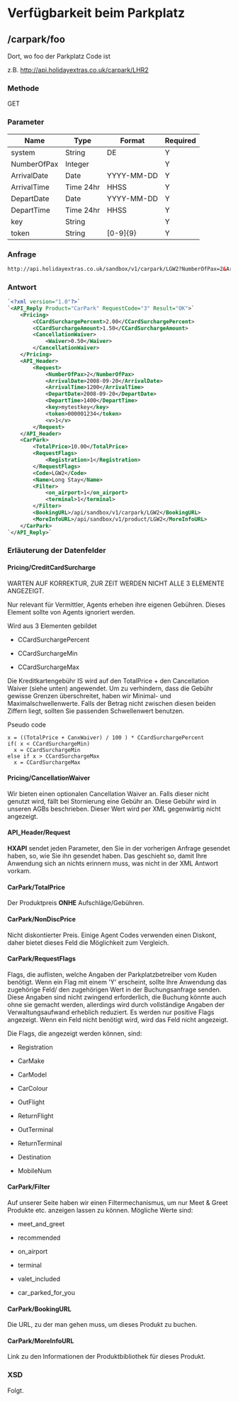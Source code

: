 # Verfügbarkeit beim Parkplatz








## /carpark/foo

Dort, wo foo der Parkplatz Code ist

z.B. http://api.holidayextras.co.uk/carpark/LHR2


### Methode

GET










### Parameter

 | Name        | Type      | Format     | Required | 
 | ----        | ----      | ------     | -------- | 
 | system      | String    | DE         | Y        | 
 | NumberOfPax | Integer   |            | Y        | 
 | ArrivalDate | Date      | YYYY-MM-DD | Y        | 
 | ArrivalTime | Time 24hr | HHSS       | Y        | 
 | DepartDate  | Date      | YYYY-MM-DD | Y        | 
 | DepartTime  | Time 24hr | HHSS       | Y        | 
 | key         | String    |            | Y        | 
 | token       | String    | [0-9]{9}   | Y        | 






### Anfrage

```html
http://api.holidayextras.co.uk/sandbox/v1/carpark/LGW2?NumberOfPax=2&ArrivalDate=2008-09-20&ArrivalTime=1200&DepartDate=2008-09-20&DepartTime=1400&key=mytestkey&token=000001234
```









### Antwort

```xml
`<?xml version="1.0"?>`
`<API_Reply Product="CarPark" RequestCode="3" Result="OK">`
	<Pricing>
		<CCardSurchargePercent>2.00</CCardSurchargePercent>
		<CCardSurchargeAmount>1.50</CCardSurchargeAmount>
		<CancellationWaiver>
			<Waiver>0.50</Waiver>
		</CancellationWaiver>
	</Pricing>
	<API_Header>
		<Request>
			<NumberOfPax>2</NumberOfPax>
			<ArrivalDate>2008-09-20</ArrivalDate>
			<ArrivalTime>1200</ArrivalTime>
			<DepartDate>2008-09-20</DepartDate>
			<DepartTime>1400</DepartTime>
			<key>mytestkey</key>
			<token>000001234</token>
			<v>1</v>
		</Request>
	</API_Header>
	<CarPark>
		<TotalPrice>10.00</TotalPrice>
		<RequestFlags>
			<Registration>1</Registration>
		</RequestFlags>
		<Code>LGW2</Code>
		<Name>Long Stay</Name>
		<Filter>
			<on_airport>1</on_airport>
			<terminal>1</terminal>
		</Filter>
		<BookingURL>/api/sandbox/v1/carpark/LGW2</BookingURL>
		<MoreInfoURL>/api/sandbox/v1/product/LGW2</MoreInfoURL>
	</CarPark>
`</API_Reply>`


```





### Erläuterung der Datenfelder


#### Pricing/CreditCardSurcharge

WARTEN AUF KORREKTUR, ZUR ZEIT WERDEN NICHT ALLE 3 ELEMENTE ANGEZEIGT.

Nur relevant für Vermittler, Agents erheben ihre eigenen Gebühren. Dieses Element sollte von Agents ignoriert werden.

Wird aus 3 Elementen gebildet

*  CCardSurchargePercent

*  CCardSurchargeMin

*  CCardSurchargeMax

Die Kreditkartengebühr IS wird auf den TotalPrice + den Cancellation Waiver (siehe unten) angewendet. Um zu verhindern, dass die Gebühr gewisse Grenzen überschreitet, haben wir Minimal- und Maximalschwellenwerte. Falls der Betrag nicht zwischen diesen beiden Ziffern liegt, sollten Sie passenden Schwellenwert benutzen.

Pseudo code
```
x = ((TotalPrice + CanxWaiver) / 100 ) * CCardSurchargePercent
if( x < CCardSurchargeMin) 
  x = CCardSurchargeMin
else if x > CCardSurchargeMax
  x = CCardSurchargeMax
```

#### Pricing/CancellationWaiver

 Wir bieten einen optionalen Cancellation Waiver an. Falls dieser nicht genutzt wird, fällt bei Stornierung eine Gebühr an. Diese Gebühr wird in unseren AGBs beschrieben. Dieser Wert wird per XML gegenwärtig nicht angezeigt.

#### API_Header/Request

**HXAPI** sendet jeden Parameter, den Sie in der vorherigen Anfrage gesendet haben, so, wie Sie ihn gesendet haben. Das geschieht so, damit Ihre Anwendung sich an nichts erinnern muss, was nicht in der XML Antwort vorkam.

#### CarPark/TotalPrice

Der Produktpreis **ONHE** Aufschläge/Gebühren.

#### CarPark/NonDiscPrice

Nicht diskontierter Preis. Einige Agent Codes verwenden einen Diskont, daher bietet dieses Feld die Möglichkeit zum Vergleich.

#### CarPark/RequestFlags

Flags, die auflisten, welche Angaben der Parkplatzbetreiber vom Kuden benötigt. Wenn ein Flag mit einem 'Y' erscheint, sollte Ihre Anwendung das zugehörige Feld/ den zugehörigen Wert in der Buchungsanfrage senden. Diese Angaben sind nicht zwingend erforderlich, die Buchung könnte auch ohne sie gemacht werden, allerdings wird durch vollständige Angaben der Verwaltungsaufwand erheblich reduziert. Es werden nur positive Flags angezeigt. Wenn ein Feld nicht benötigt wird, wird das Feld nicht angezeigt.

Die Flags, die angezeigt werden können, sind:


*  Registration

*  CarMake

*  CarModel

*  CarColour

*  OutFlight

*  ReturnFlight

*  OutTerminal

*  ReturnTerminal

*  Destination

*  MobileNum


#### CarPark/Filter

Auf unserer Seite haben wir einen Filtermechanismus, um nur Meet & Greet Produkte etc. anzeigen lassen zu können. Mögliche Werte sind:


*  meet_and_greet

*  recommended

*  on_airport

*  terminal

*  valet_included

*  car_parked_for_you


#### CarPark/BookingURL

Die URL, zu der man gehen muss, um dieses Produkt zu buchen.


#### CarPark/MoreInfoURL

Link zu den Informationen der Produktbibliothek für dieses Produkt.



### XSD

Folgt.
